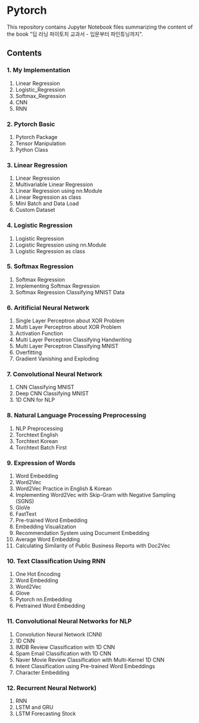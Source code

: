 # Pytorch
This repository contains Jupyter Notebook files summarizing the content of the book "딥 러닝 파이토치 교과서 - 입문부터 파인튜닝까지".

## Contents
### 1. My Implementation
  1. Linear Regression
  2. Logistic_Regression
  3. Softmax_Regression
  4. CNN
  5. RNN
### 2. Pytorch Basic
  1. Pytorch Package
  2. Tensor Manipulation
  3. Python Class
### 3. Linear Regression
  1. Linear Regression
  2. Multivariable Linear Regression
  3. Linear Regression using nn.Module
  4. Linear Regression as class
  5. Mini Batch and Data Load
  6. Custom Dataset
### 4. Logistic Regression
  1. Logistic Regression
  2. Logistic Regression using nn.Module
  3. Logistic Regression as class
### 5. Softmax Regression
  1. Softmax Regression
  2. Implementing Softmax Regression
  3. Softmax Regression Classifying MNIST Data
### 6. Aritificial Neural Network
  1. Single Layer Perceptron about XOR Problem
  2. Multi Layer Perceptron about XOR Problem
  3. Activation Function
  4. Multi Layer Perceptron Classifying Handwriting
  5. Multi Layer Perceptron Classifying MNIST
  6. Overfitting
  7. Gradient Vanishing and Exploding
### 7. Convolutional Neural Network
  1. CNN Classifying MNIST
  2. Deep CNN Classifying MNIST
  3. 1D CNN for NLP
### 8. Natural Language Processing Preprocessing
  1. NLP Preprocessing
  2. Torchtext English
  3. Torchtext Korean
  4. Torchtext Batch First
### 9. Expression of Words
  1. Word Embedding
  2. Word2Vec
  3. Word2Vec Practice in English & Korean
  4. Implementing Word2Vec with Skip-Gram with Negative Sampling (SGNS)
  5. GloVe
  6. FastText
  7. Pre-trained Word Embedding
  8. Embedding Visualization
  9. Recommendation System using Document Embedding
  10. Average Word Embedding
  11. Calculating Similarity of Public Business Reports with Doc2Vec
### 10. Text Classification Using RNN
  1. One Hot Encoding
  2. Word Embedding
  3. Word2Vec
  4. Glove
  5. Pytorch nn.Embedding
  6. Pretrained Word Embedding
### 11. Convolutional Neural Networks for NLP
  1. Convolution Neural Network (CNN)
  2. 1D CNN
  3. IMDB Review Classification with 1D CNN
  4. Spam Email Classification with 1D CNN
  5. Naver Movie Review Classification with Multi-Kernel 1D CNN
  6. Intent Classification using Pre-trained Word Embeddings
  7. Character Embedding
### 12. Recurrent Neural Network)
  1. RNN
  2. LSTM and GRU
  3. LSTM Forecasting Stock
